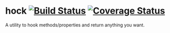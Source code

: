 hock [![Build Status](https://secure.travis-ci.org/ayanamist/hock.png)](http://travis-ci.org/fengmk2/mm) [![Coverage Status](https://coveralls.io/repos/ayanamist/hock/badge.png)](https://coveralls.io/r/ayanamist/hock)
====

A utility to hook methods/properties and return anything you want.
